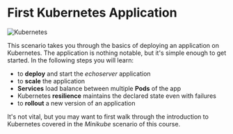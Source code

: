# First Kubernetes Application #

![Kubernetes](/javajon/courses/kubernetes-fundamentals/minikube/assets/kubernetes.png "Kubernetes")

This scenario takes you through the basics of deploying an application on Kubernetes. The application is nothing notable, but it's simple enough to get started. In the following steps you will learn:

- to **deploy** and start the _echoserver_ application
- to **scale** the application
- **Services** load balance between multiple **Pods** of the app
- Kubernetes **resilience** maintains the declared state even with failures
- to **rollout** a new version of an application

It's not vital, but you may want to first walk through the introduction to Kubernetes covered in the _Minikube_ scenario of this course.
